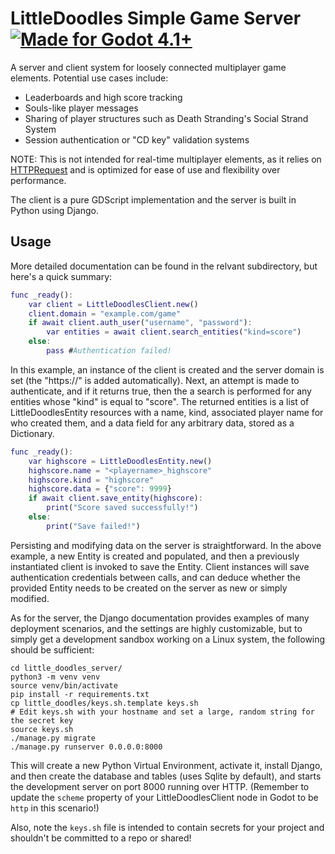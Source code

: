 # LittleDoodles Simple Game Server [![Made for Godot 4.1+][badge]][godot]

A server and client system for loosely connected multiplayer game elements.
Potential use cases include:

  * Leaderboards and high score tracking
  * Souls-like player messages
  * Sharing of player structures such as Death Stranding's Social Strand System
  * Session authentication or "CD key" validation systems

NOTE: This is not intended for real-time multiplayer elements, as it relies on
[HTTPRequest][godot-http] and is optimized for ease of use and flexibility over
performance.

The client is a pure GDScript implementation and the server is built in Python
using Django.

## Usage

More detailed documentation can be found in the relvant subdirectory, but here's
a quick summary:

```gd
func _ready():
	var client = LittleDoodlesClient.new()
	client.domain = "example.com/game"
	if await client.auth_user("username", "password"):
		var entities = await client.search_entities("kind=score")
	else:
		pass #Authentication failed!
```

In this example, an instance of the client is created and the server domain is
set (the "https://" is added automatically). Next, an attempt is made to
authenticate, and if it returns true, then the a search is performed for any
entities whose "kind" is equal to "score". The returned entities is a list of
LittleDoodlesEntity resources with a name, kind, associated player name for who
created them, and a data field for any arbitrary data, stored as a Dictionary.

```gd
func _ready():
    var highscore = LittleDoodlesEntity.new()
    highscore.name = "<playername>_highscore"
    highscore.kind = "highscore"
    highscore.data = {"score": 9999}
    if await client.save_entity(highscore):
        print("Score saved successfully!")
    else:
        print("Save failed!")
```

Persisting and modifying data on the server is straightforward. In the above
example, a new Entity is created and populated, and then a previously
instantiated client is invoked to save the Entity. Client instances will save
authentication credentials between calls, and can deduce whether the provided
Entity needs to be created on the server as new or simply modified.

As for the server, the Django documentation provides examples of many deployment
scenarios, and the settings are highly customizable, but to simply get a
development sandbox working on a Linux system, the following should be
sufficient:

```
cd little_doodles_server/
python3 -m venv venv
source venv/bin/activate
pip install -r requirements.txt
cp little_doodles/keys.sh.template keys.sh
# Edit keys.sh with your hostname and set a large, random string for the secret key
source keys.sh
./manage.py migrate
./manage.py runserver 0.0.0.0:8000
```

This will create a new Python Virtual Environment, activate it, install Django,
and then create the database and tables (uses Sqlite by default), and starts the
development server on port 8000 running over HTTP. (Remember to update the
`scheme` property of your LittleDoodlesClient node in Godot to be `http` in this
scenario!)

Also, note the `keys.sh` file is intended to contain secrets for your project
and shouldn't be committed to a repo or shared!


[godot]: https://godotengine.org/
[godot-http]: https://docs.godotengine.org/en/stable/tutorials/networking/http_request_class.html
[badge]: https://flat.badgen.net/badge/made%20for/Godot%204.1%2b/478cbf
